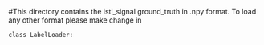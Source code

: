 #This directory contains the isti_signal ground_truth in .npy format. To load any other format please make change in 
```
class LabelLoader:
```

